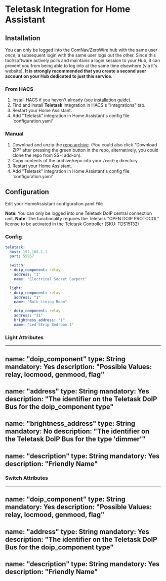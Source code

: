 # Teletask Integration for Home Assistant


## Installation

You can only be logged into the ComNav/ZeroWire hub with the same user *once*; a subsequent login with the same user logs out the other. Since this tool/software actively polls and maintains a login session to your Hub, it can prevent you from being able to log into at the same time elsewhere (via it's website).  **It is strongly recommended that you create a second user account on your Hub dedicated to just this service.**

### From HACS

1. Install HACS if you haven't already (see [installation guide](https://hacs.netlify.com/docs/installation/manual)).
2. Find and install **Teletask** integration in HACS's "Integrations" tab.
3. Restart your Home Assistant.
4. Add "Teletask" integration in Home Assistant's config file 'configuration.yaml'

### Manual

1. Download and unzip the [repo archive](https://github.com/Tiemooowh/homeassistant-teletask/archive/refs/heads/main.zip). (You could also click "Download ZIP" after pressing the green button in the repo, alternatively, you could clone the repo from SSH add-on).
2. Copy contents of the archive/repo into your `/config` directory.
3. Restart your Home Assistant.
4. Add "Teletask" integration in Home Assistant's config file 'configuration.yaml'


## Configuration

Edit your HomeAssistant configuration.yaml File

**Note**: You can only be logged into one Teletask DoIP central connection unit.
**Note**: The functionality requires the Teletask "OPEN DOIP PROTOCOL" license to be activated in the Teletask Controller (SKU: TDS15132)

### Config

```yaml
teletask:
  host: 192.168.1.1
  port: 55957

  switch:
  - doip_component: relay
    address: "1"
    name: "Electrical Socket Carport"

  light:
  - doip_component: relay
    address: "1"
    name: "Bulb Living Room"

  - doip_component: relay
    address: "31"
    brightness_address: "1"
    name: "Led Strip Bedroom 1"
```

### Light Attributes
---
name: "doip_component"
type: String
mandatory: Yes
description: "Possible Values: relay, locmood, genmood, flag"
---
name: "address"
type: String
mandatory: Yes
description: "The identifier on the Teletask DoIP Bus for the doip_component type"
---
name: "brightness_address"
type: String
mandatory: No
description: "The identifier on the Teletask DoIP Bus for the type 'dimmer'"
---
name: "description"
type: String
mandatory: Yes
description: "Friendly Name"
---

### Switch Attributes
---
name: "doip_component"
type: String
mandatory: Yes
description: "Possible Values: relay, locmood, genmood, flag"
---
name: "address"
type: String
mandatory: Yes
description: "The identifier on the Teletask DoIP Bus for the doip_component type"
---
name: "description"
type: String
mandatory: Yes
description: "Friendly Name"
---